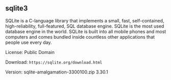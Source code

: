 
## sqlite3

SQLite is a C-language library that implements a small, fast, self-contained, high-reliability, full-featured, SQL database engine. SQLite is the most used database engine in the world. SQLite is built into all mobile phones and most computers and comes bundled inside countless other applications that people use every day.

License: Public Domain

Download: `https://sqlite.org/download.html`

Version: sqlite-amalgamation-3300100.zip 3.30.1
